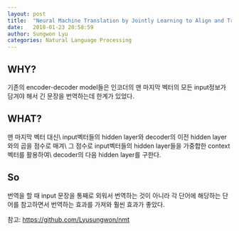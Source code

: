 ```yaml
---
layout: post
title:  "Neural Machine Translation by Jointly Learning to Align and Translate"
date:   2018-01-23 20:58:59
author: Sungwon Lyu
categories: Natural Language Processing
---
```

## WHY? 
기존의 encoder-decoder model들은 인코더의 맨 마지막 벡터의 모든 input정보가 담겨야 해서 긴 문장을 번역하는데 한계가 있었다.  

## WHAT?
맨 마지막 벡터 대신\\
input벡터들의 hidden layer와 decoder의 이전 hidden layer와의 곱을 점수로 매겨\\
그 점수로 input벡터들의 hidden layer들을 가중합한 context 벡터를 활용하여\\
decoder의 다음 hidden layer를 구한다. 

## So
번역을 할 때 input 문장을 통째로 외워서 번역하는 것이 아니라 각 단어에 해당하는 단어를 참고하면서 번역하는 효과를 가져와 훨씬 효과가 좋았다.

참고: https://github.com/Lyusungwon/nmt
